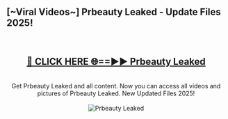 <h2>[~Viral Videos~] Prbeauty Leaked - Update Files 2025!</h2>
<br>
<div align="center">
<h2><a href="https://betterlinks.top/A2PfLJ" rel="nofollow">🔴 CLICK HERE 🌐==►► Prbeauty Leaked</a></h2>
<br>
Get Prbeauty Leaked and all content. Now you can access all videos and pictures of Prbeauty Leaked. New Updated Files 2025!
<br>
<br>
<a href="https://betterlinks.top/A2PfLJ" rel="nofollow" data-target="animated-image.originalLink"><img src="https://i.ibb.co.com/WyWwxjT/player-gif2.gif" alt="Prbeauty Leaked" style="max-width: 100%; display: inline-block;" data-target="animated-image.originalImage"></a>
</div>
<br>

